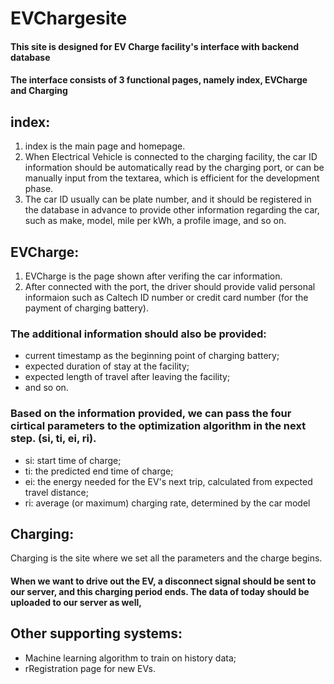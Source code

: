 # EVChargesite
#### This site is designed for EV Charge facility's interface with backend database
#### The interface consists of 3 functional pages, namely index, EVCharge and Charging

## index: 
1. index is the main page and homepage.
2. When Electrical Vehicle is connected to the charging facility, the car ID information should be automatically read by the charging port, or can be manually input from the textarea, which is efficient for the development phase. 
3. The car ID usually can be plate number, and it should be registered in the database in advance to provide other information regarding the car, such as make, model, mile per kWh, a profile image, and so on. 

## EVCharge: 
1. EVCharge is the page shown after verifing the car information. 
2. After connected with the port, the driver should provide valid personal informaion such as Caltech ID number or credit card number (for the payment of charging battery). 

### The additional information should also be provided:
* current timestamp as the beginning point of charging battery; 
* expected duration of stay at the facility; 
* expected length of travel after leaving the facility; 
* and so on.

### Based on the information provided, we can pass the four cirtical parameters to the optimization algorithm in the next step. (si, ti, ei, ri).
* si: start time of charge;
* ti: the predicted end time of charge;
* ei: the energy needed for the EV's next trip, calculated from expected travel distance;
* ri: average (or maximum) charging rate, determined by the car model

## Charging: 
Charging is the site where we set all the parameters and the charge begins.
#### When we want to drive out the EV, a disconnect signal should be sent to our server, and this charging period ends. The data of today should be uploaded to our server as well,

## Other supporting systems: 
* Machine learning algorithm to train on history data;
* rRegistration page for new EVs.

